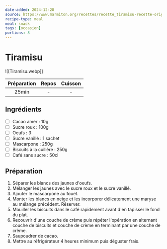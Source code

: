 ```yaml
---
date-added: 2024-12-28
source: https://www.marmiton.org/recettes/recette_tiramisu-recette-originale_12023.aspx
recipe-type: meal
meal: snack
tags: [occasion]
portions: 8
---
```


# Tiramisu

![[Tiramisu.webp]]

| Préparation | Repos | Cuisson |
|:-----------:|:-----:|:-------:|
|    25min    |   -   |    -    |

## Ingrédients

- [ ] Cacao amer : 10g
- [ ] Sucre roux : 100g
- [ ] Oeufs : 3
- [ ] Sucre vanillé : 1 sachet
- [ ] Mascarpone : 250g
- [ ] Biscuits à la cuillère : 250g
- [ ] Café sans sucre : 50cl

## Préparation

1. Séparer les blancs des jaunes d'oeufs.
2. Mélanger les jaunes avec le sucre roux et le sucre vanillé.
3. Ajouter le mascarpone au fouet.
4. Monter les blancs en neige et les incorporer délicatement une maryse au mélange précédent. Réserver.
5. Mouiller les biscuits dans le café rapidement avant d'en tapisser le fond du plat.
6. Recouvrir d'une couche de crème puis répéter l'opération en alternant couche de biscuits et couche de crème en terminant par une couche de crème.
7. Saupoudrer de cacao.
8. Mettre au réfrigérateur 4 heures minimum puis déguster frais.
